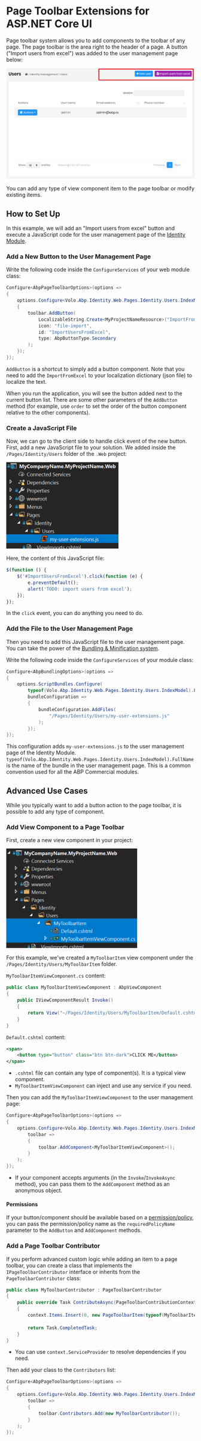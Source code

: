 # Page Toolbar Extensions for ASP.NET Core UI

Page toolbar system allows you to add components to the toolbar of any page. The page toolbar is the area right to the header of a page. A button ("Import users from excel") was added to the user management page below:

![page-toolbar-button](../../images/page-toolbar-button.png)

You can add any type of view component item to the page toolbar or modify existing items.

## How to Set Up

In this example, we will add an "Import users from excel" button and execute a JavaScript code for the user management page of the [Identity Module](../../Modules/Identity.md).

### Add a New Button to the User Management Page

Write the following code inside the `ConfigureServices` of your web module class:

````csharp
Configure<AbpPageToolbarOptions>(options =>
{
    options.Configure<Volo.Abp.Identity.Web.Pages.Identity.Users.IndexModel>(toolbar =>
    {
        toolbar.AddButton(
            LocalizableString.Create<MyProjectNameResource>("ImportFromExcel"),
            icon: "file-import",
            id: "ImportUsersFromExcel",
            type: AbpButtonType.Secondary
        );
    });
});
````

`AddButton` is a shortcut to simply add a button component. Note that you need to add the `ImportFromExcel` to your localization dictionary (json file) to localize the text.

When you run the application, you will see the button added next to the current button list. There are some other parameters of the `AddButton` method (for example, use `order` to set the order of the button component relative to the other components).

### Create a JavaScript File

Now, we can go to the client side to handle click event of the new button. First, add a new JavaScript file to your solution. We added inside the `/Pages/Identity/Users` folder of the `.Web` project:

![user-action-extension-on-solution](../../images/user-action-extension-on-solution.png)

Here, the content of this JavaScript file:

````js
$(function () {
    $('#ImportUsersFromExcel').click(function (e) {
        e.preventDefault();
        alert('TODO: import users from excel');
    });
});
````

In the `click` event, you can do anything you need to do.

### Add the File to the User Management Page

Then you need to add this JavaScript file to the user management page. You can take the power of the [Bundling & Minification system](Bundling-Minification.md).

Write the following code inside the `ConfigureServices` of your module class:

````csharp
Configure<AbpBundlingOptions>(options =>
{
    options.ScriptBundles.Configure(
        typeof(Volo.Abp.Identity.Web.Pages.Identity.Users.IndexModel).FullName,
        bundleConfiguration =>
        {
            bundleConfiguration.AddFiles(
                "/Pages/Identity/Users/my-user-extensions.js"
            );
        });
});
````

This configuration adds `my-user-extensions.js` to the user management page of the Identity Module. `typeof(Volo.Abp.Identity.Web.Pages.Identity.Users.IndexModel).FullName` is the name of the bundle in the user management page. This is a common convention used for all the ABP Commercial modules.

## Advanced Use Cases

While you typically want to add a button action to the page toolbar, it is possible to add any type of component.

### Add View Component to a Page Toolbar

First, create a new view component in your project:

![page-toolbar-custom-component](../../images/page-toolbar-custom-component.png)

For this example, we've created a `MyToolbarItem` view component under the `/Pages/Identity/Users/MyToolbarItem` folder.

`MyToolbarItemViewComponent.cs` content:

````csharp
public class MyToolbarItemViewComponent : AbpViewComponent
{
    public IViewComponentResult Invoke()
    {
        return View("~/Pages/Identity/Users/MyToolbarItem/Default.cshtml");
    }
}
````

`Default.cshtml` content:

````xml
<span>
    <button type="button" class="btn btn-dark">CLICK ME</button>
</span>
````

* `.cshtml` file can contain any type of component(s). It is a typical view component.
* `MyToolbarItemViewComponent` can inject and use any service if you need.

Then you can add the `MyToolbarItemViewComponent` to the user management page:

````csharp
Configure<AbpPageToolbarOptions>(options =>
{
    options.Configure<Volo.Abp.Identity.Web.Pages.Identity.Users.IndexModel>(
        toolbar =>
        {
            toolbar.AddComponent<MyToolbarItemViewComponent>();
        }
    );
});
````

* If your component accepts arguments (in the `Invoke`/`InvokeAsync` method), you can pass them to the `AddComponent` method as an anonymous object.

#### Permissions

If your button/component should be available based on a [permission/policy](../../Authorization.md), you can pass the permission/policy name as the `requiredPolicyName` parameter to the `AddButton` and `AddComponent` methods.

### Add a Page Toolbar Contributor

If you perform advanced custom logic while adding an item to a page toolbar, you can create a class that implements the `IPageToolbarContributor` interface or inherits from the `PageToolbarContributor` class:

````csharp
public class MyToolbarContributor : PageToolbarContributor
{
    public override Task ContributeAsync(PageToolbarContributionContext context)
    {
        context.Items.Insert(0, new PageToolbarItem(typeof(MyToolbarItemViewComponent)));

        return Task.CompletedTask;
    }
}
````

* You can use `context.ServiceProvider` to resolve dependencies if you need.

Then add your class to the `Contributors` list:

````csharp
Configure<AbpPageToolbarOptions>(options =>
{
    options.Configure<Volo.Abp.Identity.Web.Pages.Identity.Users.IndexModel>(
        toolbar =>
        {
            toolbar.Contributors.Add(new MyToolbarContributor());
        }
    );
});
````

